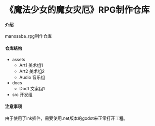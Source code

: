 # 《魔法少女的魔女灾厄》RPG制作仓库

#### 介绍
manosaba_rpg制作仓库

#### 仓库结构
- assets
	- Art1 美术组1
	- Art2 美术组2
	- Audio 音乐组
- docs
	- Doc1 文案组1
- src 开发组

#### 注意事项
由于使用了ink插件，需要使用.net版本的godot来正常打开工程。
